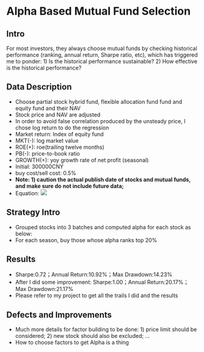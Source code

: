 # Alpha Based Mutual Fund Selection

## Intro

For most investors, they always choose mutual funds by checking historical performance (ranking, annual return, Sharpe ratio, etc), which has triggered me to ponder: 1) Is the historical performance sustainable? 2) How effective is the historical performance? 

##  Data Description

- Choose partial stock hybrid fund, flexible allocation fund fund and equity fund and their NAV
- Stock price and NAV  are adjusted
- In order to avoid false correlation produced by the unsteady price, I chose log return to do the regression
- Market return: Index of equity fund
- MKT(-): log market value
- ROE(+): roe(trailing twelve months)
- PB(-): price-to-book ratio
- GROWTH(+): yoy growth rate of net profit (seasonal)
- Initial: 300000CNY
- buy cost/sell cost: 0.5%
- **Note: 1) caution the actual publish date of stocks and mutual funds, and make sure do not include future data;**
- Equation: ![](http://latex.codecogs.com/svg.latex?R_i=\\alpha+\\beta_{1,i}R_m+\\Sigma\beta_{k,i}R_k+\\epsilon_i)



## Strategy Intro

- Grouped stocks into 3 batches and computed alpha for each stock as below:
- For each season, buy those whose alpha ranks top 20%

## Results

- Sharpe:0.72；Annual Return:10.92%；Max Drawdown:14.23%
- After I did some improvement: Sharpe:1.00；Annual Return:20.17%；Max Drawdown:21.17%
- Please refer to my project to get all the trails I did and the results

## Defects and Improvements

- Much more details for factor building to be done: 1) price limit should be considered; 2) new stock should also be excluded; ...
- How to choose factors to get Alpha is a thing
